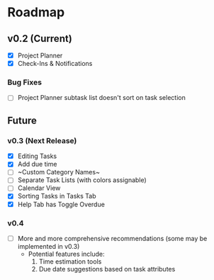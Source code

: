 # Roadmap

## v0.2 (Current)
- [x] Project Planner
- [x] Check-Ins & Notifications

### Bug Fixes
- [ ] Project Planner subtask list doesn't sort on task selection

## Future

### v0.3 (Next Release)
- [x] Editing Tasks
- [x] Add due time
- [ ] ~Custom Category Names~
- [ ] Separate Task Lists (with colors assignable)
- [ ] Calendar View
- [x] Sorting Tasks in Tasks Tab
- [x] Help Tab has Toggle Overdue

### v0.4
- [ ] More and more comprehensive recommendations (some may be implemented in v0.3)
    - Potential features include:
        1. Time estimation tools
        2. Due date suggestions based on task attributes